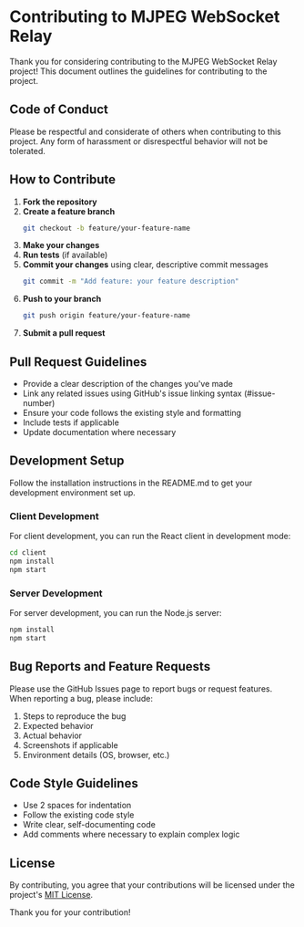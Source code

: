# Contributing to MJPEG WebSocket Relay

Thank you for considering contributing to the MJPEG WebSocket Relay project! This document outlines the guidelines for contributing to the project.

## Code of Conduct

Please be respectful and considerate of others when contributing to this project. Any form of harassment or disrespectful behavior will not be tolerated.

## How to Contribute

1. **Fork the repository**
2. **Create a feature branch**
   ```bash
   git checkout -b feature/your-feature-name
   ```
3. **Make your changes**
4. **Run tests** (if available)
5. **Commit your changes** using clear, descriptive commit messages
   ```bash
   git commit -m "Add feature: your feature description"
   ```
6. **Push to your branch**
   ```bash
   git push origin feature/your-feature-name
   ```
7. **Submit a pull request**

## Pull Request Guidelines

* Provide a clear description of the changes you've made
* Link any related issues using GitHub's issue linking syntax (#issue-number)
* Ensure your code follows the existing style and formatting
* Include tests if applicable
* Update documentation where necessary

## Development Setup

Follow the installation instructions in the README.md to get your development environment set up.

### Client Development

For client development, you can run the React client in development mode:

```bash
cd client
npm install
npm start
```

### Server Development

For server development, you can run the Node.js server:

```bash
npm install
npm start
```

## Bug Reports and Feature Requests

Please use the GitHub Issues page to report bugs or request features. When reporting a bug, please include:

1. Steps to reproduce the bug
2. Expected behavior
3. Actual behavior
4. Screenshots if applicable
5. Environment details (OS, browser, etc.)

## Code Style Guidelines

* Use 2 spaces for indentation
* Follow the existing code style
* Write clear, self-documenting code
* Add comments where necessary to explain complex logic

## License

By contributing, you agree that your contributions will be licensed under the project's [MIT License](LICENSE).

Thank you for your contribution! 